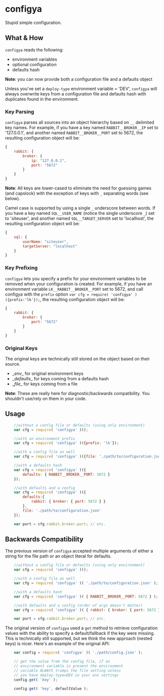 # configya
Stupid simple configuration.

## What & How
`configya` reads the following:
 * environment variables
 * optional configuration
 * defaults hash

**Note**: you can now provide both a configuration file and a defaults object

Unless you've set a `deploy-type` environment variable = 'DEV', `configya` will always overwrite keys from a configuration file and defaults hash with duplicates found in the environment.

### Key Parsing
`configya` parses all sources into an object hierarchy based on `__` delimited key names. For example, if you have a key named `RABBIT__BROKER__IP` set to '127.0.0.1', and another named `RABBIT__BROKER__PORT` set to 5672, the resulting configuration object will be:

```javascript
{
	rabbit: {
		broker: {
			ip: "127.0.0.1",
			port: "5672"
		}
	}
}
```
**Note**: All keys are lower-cased to eliminate the need for guessing games (and capslock) with the exception of keys with `_` separating words (see below).

Camel case is supported by using a single `_` underscore between words. If you have a key named `SQL__USER_NAME` (notice the single underscore `_`) set to 'siteuser', and another named `SQL__TARGET_SERVER` set to 'localhost', the resulting configuration object will be:

```javascript
{
    sql: {
        userName: "siteuser",
        targetServer: "localhost"
    }
}
```

### Key Prefixing
`configya` lets you specify a prefix for your environment variables to be removed when your configuration is created. For example, if you have an environment variable `LK__RABBIT__BROKER__PORT` set to 5672, and call configya with the `prefix` option `var cfg = require( 'configya' )({prefix:'lk'});`, the resulting configuration object will be:
```javascript
{
    rabbit: {
        broker: {
            port: "5672"
        }
    }
}
```

### Original Keys
The original keys are technically still stored on the object based on their source.
 * \__env__ for original environment keys
 * \__defaults__ for keys coming from a defaults hash
 * \__file__ for keys coming from a file

**Note**: These are really here for diagnostic/backwards compatibility. You shouldn't use/rely on them in your code.

## Usage

```javascript
	//without a config file or defaults (using only environment)
	var cfg = require( 'configya' )();

    //with an environment prefix
    var cfg = require( 'configya' )({prefix: 'lk'});

	//with a config file as well
	var cfg = require( 'configya' )({file: './path/to/configuration.json'});

	//with a defaults hash
	var cfg = require( 'configya' )({
        defaults: { RABBIT__BROKER__PORT: 5672 }
    });

	//with defaults and a config
	var cfg = require( 'configya' )({
        defaults:{
            rabbit: { broker: { port: 5672 } }
        },
        file: './path/to/configuration.json'
    });

	var port = cfg.rabbit.broker.port; // etc.
```

## Backwards Compatibility
The previous version of `configya` accepted multiple arguments of either a string for the file path or an object literal for defaults.
 ```javascript
     //without a config file or defaults (using only environment)
     var cfg = require( 'configya' )();

     //with a config file as well
     var cfg = require( 'configya' )( './path/to/configuration.json' );

     //with a defaults hash
     var cfg = require( 'configya' )( { RABBIT__BROKER__PORT: 5672 } );

     //with defaults and a config (order of args doesn't matter)
     var cfg = require( 'configya' )( { rabbit: { broker: { port: 5672 } } }, './path/to/configuration.json' );

     var port = cfg.rabbit.broker.port; // etc.
 ```

The original version of `configya` used a `get` method to retrieve configuration values with the ability to specify a default/fallback if the key were missing. This is technically still supported, but we think the new approach (nested keys) is nicer. Here's an example of the original API:

```javascript
	var config = require( 'configya' )( './path/config.json' );

	// get the value from the config file, if an
	// environment variable is present the environment
	// variable ALWAYS trumps the file setting unless
	// you have deploy-type=DEV in your env settings
	config.get( 'key' );

	config.get( 'key', defaultValue );
```
